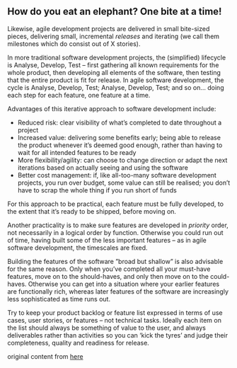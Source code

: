 ## How do you eat an elephant? One bite at a time!

Likewise, agile development projects are delivered in small bite-sized pieces, delivering small, incremental *releases* and iterating (we call them milestones which do consist out of X stories).

In more traditional software development projects, the (simplified) lifecycle is Analyse, Develop, Test – first gathering all known requirements for the whole product, then developing all elements of the software, then testing that the entire product is fit for release.
In agile software development, the cycle is Analyse, Develop, Test; Analyse, Develop, Test; and so on… doing each step for each feature, one feature at a time.

Advantages of this iterative approach to software development include:

- Reduced risk: clear visibility of what’s completed to date throughout a project
- Increased value: delivering some benefits early; being able to release the product whenever it’s deemed good enough, rather than having to wait for all intended features to be ready
- More flexibility/agility: can choose to change direction or adapt the next iterations based on actually seeing and using the software
- Better cost management: if, like all-too-many software development projects, you run over budget, some value can still be realised; you don’t have to scrap the whole thing if you run short of funds

For this approach to be practical, each feature must be fully developed, to the extent that it’s ready to be shipped, before moving on.

Another practicality is to make sure features are developed in *priority* order, not necessarily in a logical order by function. Otherwise you could run out of time, having built some of the less important features – as in agile software development, the timescales are fixed.

Building the features of the software ”broad but shallow” is also advisable for the same reason. Only when you’ve completed all your must-have features, move on to the should-haves, and only then move on to the could-haves. Otherwise you can get into a situation where your earlier features are functionally rich, whereas later features of the software are increasingly less sophisticated as time runs out.

Try to keep your product backlog or feature list expressed in terms of use cases, user stories, or features – not technical tasks. Ideally each item on the list should always be something of value to the user, and always deliverables rather than activities so you can ‘kick the tyres’ and judge their completeness, quality and readiness for release.

original content from [here](http://www.allaboutagile.com/category/10-key-principles-of-agile/)